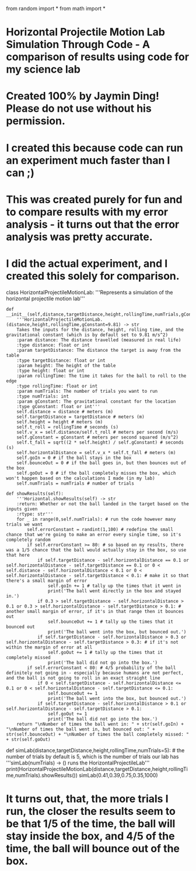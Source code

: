 from random import *
from math import *

# Horizontal Projectile Motion Lab Simulation Through Code - A comparison of results using code for my science lab
# Created 100% by Jaymin Ding!  Please do not use without his permission.
# I created this because code can run an experiment much faster than I can ;)
# This was created purely for fun and to compare results with my error analysis - it turns out that the error analysis was pretty accurate.
# I did the actual experiment, and I created this solely for comparison.

class HorizontalProjectileMotionLab:
    '''Represents a simulation of the horizontal projectile motion lab'''

    def __init__(self,distance,targetDistance,height,rollingTime,numTrials,gConstant=9.81):
        '''HorizontalProjectileMotionLab.(distance,height,rollingTime,gConstant=9.81) -> str
        Takes the inputs for the distance, height, rolling time, and the gravitational constant (which is by default set to 9.81 m/s^2)
        :param distance: The distance travelled (measured in real life)
        :type distance: float or int
        :param targetDistance: The distance the target is away from the table
        :type targetDistance: float or int
        :param height: The height of the table
        :type height: float or int
        :param rollingTime: The time it takes for the ball to roll to the edge
        :type rollingTime: float or int
        :param numTrials: The number of trials you want to run
        :type numTrials: int
        :param gConstant: The gravitational constant for the location
        :type gConstant: float or int'''
        self.distance = distance # meters (m)
        self.targetDistance = targetDistance # meters (m)
        self.height = height # meters (m)
        self.t_roll = rollingTime # seconds (s)
        self.v_x = self.distance/self.t_roll # meters per second (m/s)
        self.gConstant = gConstant # meters per second squared (m/s^2)
        self.t_fall = sqrt((2 * self.height) / self.gConstant) # seconds (s)
        self.horizontalDistance = self.v_x * self.t_fall # meters (m)
        self.goIn = 0 # if the ball stays in the box
        self.bounceOut = 0 # if the ball goes in, but then bounces out of the box
        self.goOut = 0 # if the ball completely misses the box, which won't happen based on the calculations I made (in my lab)
        self.numTrials = numTrials # number of trials

    def showResults(self):
        '''Horizontal.showResults(self) -> str
        :return: Whether or not the ball landed in the target based on the inputs given
        :rtype: str'''
        for _ in range(0,self.numTrials): # run the code however many trials we want
            self.errorConstant = randint(1,100) # redefine the small chance that we're going to make an error every single time, so it's completely random
            if self.errorConstant >= 80: # so based on my results, there was a 1/5 chance that the ball would actually stay in the box, so use that here
                if self.targetDistance - self.horizontalDistance == 0.1 or self.horizontalDistance - self.targetDistance == 0.1 or 0 < self.distance - self.horizontalDistance < 0.1 or 0 < self.horizontalDistance - self.targetDistance < 0.1: # make it so that there's a small margin of error
                    self.goIn += 1 # tally up the times that it went in
                    print('The ball went directly in the box and stayed in.')
                if 0.3 > self.targetDistance - self.horizontalDistance > 0.1 or 0.3 > self.horizontalDistance - self.targetDistance > 0.1: # another small margin of error, if it's in that range then it bounces out
                    self.bounceOut += 1 # tally up the times that it bounced out
                    print('The ball went into the box, but bounced out.')
                if self.targetDistance - self.horizontalDistance > 0.3 or self.horizontalDistance - self.targetDistance > 0.3: # if it's not within the margin of error at all
                    self.goOut += 1 # tally up the times that it completely missed
                    print('The ball did not go into the box.')
            if self.errorConstant < 80: # 4/5 probability of the ball definitely not going in - especially because humans are not perfect, and the ball is not going to roll in an exact straight line
                if 0 < self.targetDistance - self.horizontalDistance <= 0.1 or 0 < self.horizontalDistance - self.targetDistance <= 0.1:
                    self.bounceOut += 1
                    print('The ball went into the box, but bounced out.')
                if self.targetDistance - self.horizontalDistance > 0.1 or self.horizontalDistance - self.targetDistance > 0.1:
                    self.goOut += 1
                    print('The ball did not go into the box.')
        return "\nNumber of times the ball went in: " + str(self.goIn) + "\nNumber of times the ball went in, but bounced out: " + str(self.bounceOut) + "\nNumber of times the ball completely missed: " + str(self.goOut)

            

def simLab(distance,targetDistance,height,rollingTime,numTrials=5): # the number of trials by default is 5, which is the number of trials our lab has
    '''simLab(numTrials) -> ()
    runs the HorizontalProjectileLab'''
    print(HorizontalProjectileMotionLab(distance,targetDistance,height,rollingTime,numTrials).showResults())
simLab(0.41,0.39,0.75,0.35,1000)
# It turns out, that, the more trials I run, the closer the results seem to be that 1/5 of the time, the ball will stay inside the box, and 4/5 of the time, the ball will bounce out of the box.
